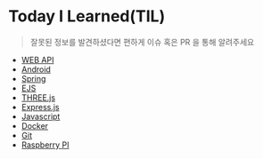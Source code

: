# Today I Learned(TIL)

> 잘못된 정보를 발견하셨다면 편하게 이슈 혹은 PR 을 통해 알려주세요

* [WEB API](./WEB_API/README.md)
* [Android](./Android/README.md)
* [Spring](./Spring/README.md)
* [EJS](./EJS/README.md)
* [THREE.js](./THREE_JS/README.md)
* [Express.js](./Express_JS/README.md)
* [Javascript](./JavaScript/README.md)
* [Docker](./Docker/README.md)
* [Git](./Git/README.md)
* [Raspberry PI](./RaspberryPI/README.md)
<!-- * [Node.js](./Node_JS/README.md) -->
<!-- * [React.js](./React_JS/README.md) -->
<!-- * [CSS3](./CSS3/README.md) -->
<!-- * [D3.js](./D3_JS/README.md) -->
<!-- * [Electron.js](./ELECTRON_JS/README.md) -->
<!-- * [ECharts.js](./ECharts_JS/README.md) -->
<!-- * [Typescript](./TypeScript/README.md) -->
<!-- * [SCSS](./SCSS/README.md) -->
<!-- PM2 -->
<!-- Linux -->
<!-- MariaDB -->
<!-- Java(SLF4J) -->